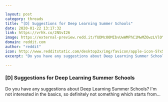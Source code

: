 ```yaml
---

layout: post
category: threads
title: "[D] Suggestions for Deep Learning Summer Schools"
date: 2020-01-22 13:17:32
link: https://vrhk.co/2NSvI26
image: https://external-preview.redd.it/fUDMc00MIbvUwWMPhC1MwMZOwzLVlOYswpzvDXaCy8Q.jpg?width=400&height=209.42408377&auto=webp&s=849d899f9162977ee4623d14b441be4de3320e91
domain: reddit.com
author: "reddit"
icon: http://www.redditstatic.com/desktop2x/img/favicon/apple-icon-57x57.png
excerpt: "Do you have any suggestions about Deep Learning Summer Schools? I'm not interested in the basics, so definitely not something which starts from..."

---
```


### [D] Suggestions for Deep Learning Summer Schools

Do you have any suggestions about Deep Learning Summer Schools? I'm not interested in the basics, so definitely not something which starts from...